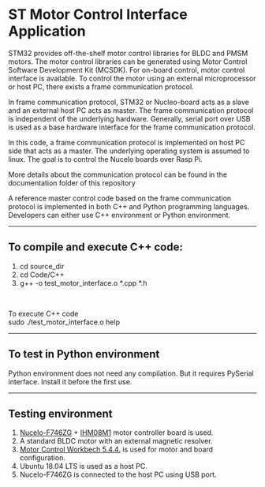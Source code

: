 


# ST Motor Control Interface Application

<p> STM32 provides off-the-shelf motor control libraries for BLDC and PMSM motors. The motor control libraries can be generated using Motor Control Software Development Kit (MCSDK). For on-board control, motor control interface is available. To control the motor using an external microprocessor or host PC, there exists a frame communication protocol. </p>

<p> In frame communication protocol, STM32 or Nucleo-board acts as a slave and an external host PC acts as master. The frame communication protocol is independent of the underlying hardware. Generally, serial port over USB is used as a base hardware interface for the frame communication protocol. </p>

<p> In this code, a frame communication protocol is implemented on host PC side that acts as a master. The underlying operating system is assumed to linux. The goal is to control the Nucelo boards over Rasp Pi. </p>

<p> More details about the communication protocol can be found in the documentation folder of this repository <p>

<p> A reference master control code based on the frame communication protocol is implemented in both C++ and Python programming languages. Developers can either use C++ environment or Python environment. </p>

---------------------
## To compile and execute C++ code: <br>
<ol>
<li>cd source_dir</li>
<li>cd Code/C++</li>
<li>g++ -o test_motor_interface.o *.cpp *.h</li>
</ol> 
<br>

To execute C++ code <br>
sudo ./test_motor_interface.o help <br>

-----------------------------------
## To test in Python environment <br>
Python environment does not need any compilation. But it requires PySerial interface. Install it before the first use. <br>

-----------------------------------
## Testing environment <br>
1. [Nucelo-F746ZG](https://www.st.com/en/evaluation-tools/nucleo-f746zg.html) + [IHM08M1](https://www.st.com/en/ecosystems/x-nucleo-ihm08m1.html) motor controller board is used.
2. A standard BLDC motor with an external magnetic resolver. 
3. [Motor Control Workbech 5.4.4.](https://www.st.com/en/embedded-software/x-cube-mcsdk.html) is used for motor and board configuration.
4. Ubuntu 18.04 LTS is used as a host PC.
5. Nucelo-F746ZG is connected to the host PC using USB port.


